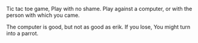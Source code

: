 Tic tac toe game,
Play with no shame.
Play against a computer,
or with the person with which you came.

The computer is good,
but not as good as erik.
If you lose,
You might turn into a parrot.
